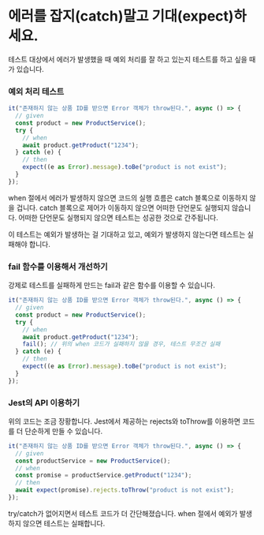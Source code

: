 # 에러를 잡지(catch)말고 기대(expect)하세요.

테스트 대상에서 에러가 발생했을 때 예외 처리를 잘 하고 있는지 테스트를 하고 싶을 때가 있습니다.

### 예외 처리 테스트

```typescript
it("존재하지 않는 상품 ID를 받으면 Error 객체가 throw된다.", async () => {
  // given
  const product = new ProductService();
  try {
    // when
    await product.getProduct("1234");
  } catch (e) {
    // then
    expect((e as Error).message).toBe("product is not exist");
  }
});
```

when 절에서 에러가 발생하지 않으면 코드의 실행 흐름은 catch 블록으로 이동하지 않을 겁니다. catch 블록으로 제어가 이동하지 않으면 어떠한 단언문도 실행되지 않습니다. 어떠한 단언문도 실행되지 않으면 테스트는 성공한 것으로 간주됩니다.

이 테스트는 예외가 발생하는 걸 기대하고 있고, 예외가 발생하지 않는다면 테스트는 실패해야 합니다.

### fail 함수를 이용해서 개선하기

강제로 테스트를 실패하게 만드는 fail과 같은 함수를 이용할 수 있습니다.

```typescript
it("존재하지 않는 상품 ID를 받으면 Error 객체가 throw된다.", async () => {
  // given
  const product = new ProductService();
  try {
    // when
    await product.getProduct("1234");
    fail(); // 위의 when 코드가 실패하지 않을 경우, 테스트 무조건 실패
  } catch (e) {
    // then
    expect((e as Error).message).toBe("product is not exist");
  }
});
```

### Jest의 API 이용하기

위의 코드는 조금 장황합니다. Jest에서 제공하는 rejects와 toThrow를 이용하면 코드를 더 단순하게 만들 수 있습니다.

```typescript
it("존재하지 않는 상품 ID를 받으면 Error 객체가 throw된다.", async () => {
  // given
  const productService = new ProductService();
  // when
  const promise = productService.getProduct("1234");
  // then
  await expect(promise).rejects.toThrow("product is not exist");
});
```

try/catch가 없어지면서 테스트 코드가 더 간단해졌습니다. when 절에서 예외가 발생하지 않으면 테스트는 실패합니다.